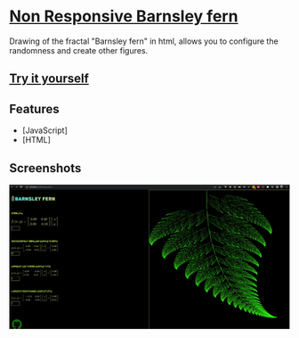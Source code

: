 # 

# [Non Responsive Barnsley fern](https://github.com/danielm2402/barnsley-fern)
Drawing of the fractal "Barnsley fern" in html, allows you to configure the randomness and create other figures.
## [Try it yourself](https://github.com/danielm2402/barnsley-fern)

## Features
* [JavaScript]
* [HTML]



## Screenshots

![IMG1](./src/images/ss.jpg)




